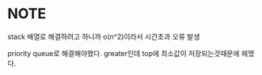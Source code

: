 # NOTE

stack 배열로 해결하려고 하니까 o(n^2)이라서 시간초과 오류 발생

priority queue로 해결해야했다. greater인데 top에 최소값이 저장되는것때문에 헤맸다.
